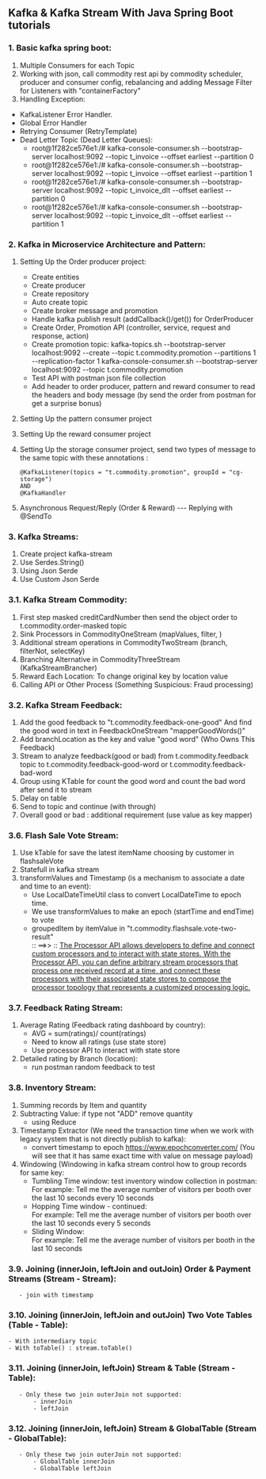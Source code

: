 ## Kafka & Kafka Stream With Java Spring Boot tutorials
### 1. Basic kafka spring boot:
1. Multiple Consumers for each Topic
2.  Working with json, call commodity rest api by commodity scheduler, producer and consumer config, rebalancing and adding Message Filter for Listeners with "containerFactory"
3. Handling Exception:
  * KafkaListener Error Handler.
  * Global Error Handler
  * Retrying Consumer (RetryTemplate)
  * Dead Letter Topic (Dead Letter Queues):
     - root@1f282ce576e1:/# kafka-console-consumer.sh --bootstrap-server localhost:9092 --topic t_invoice --offset earliest --partition 0
     - root@1f282ce576e1:/# kafka-console-consumer.sh --bootstrap-server localhost:9092 --topic t_invoice --offset earliest --partition 1
     - root@1f282ce576e1:/# kafka-console-consumer.sh --bootstrap-server localhost:9092 --topic t_invoice_dlt --offset earliest --partition 0
     - root@1f282ce576e1:/# kafka-console-consumer.sh --bootstrap-server localhost:9092 --topic t_invoice_dlt --offset earliest --partition 1
### 2. Kafka in Microservice Architecture and Pattern:
1. Setting Up the Order producer project:
    * Create entities
    * Create producer
    * Create repository
    * Auto create topic
    * Create broker message and promotion
    * Handle kafka publish result (addCallback()/get()) for OrderProducer
    * Create Order, Promotion API (controller, service, request and response, action)
    * Create promotion topic:
         kafka-topics.sh --bootstrap-server localhost:9092 --create --topic t.commodity.promotion --partitions 1 --replication-factor 1
         kafka-console-consumer.sh --bootstrap-server localhost:9092 --topic t.commodity.promotion
    * Test API with postman json file collection
    * Add header to order producer, pattern and reward consumer to read the headers and body message (by send the order from postman for get a surprise bonus)
   
2. Setting Up the pattern consumer project
3. Setting Up the reward consumer project
4. Setting Up the storage consumer project, send two types of message to the same topic with these annotations :
    ```
    @KafkaListener(topics = "t.commodity.promotion", groupId = "cg-storage")
    AND
    @KafkaHandler
    ```
5. Asynchronous Request/Reply (Order & Reward) --- Replying with @SendTo
### 3. Kafka Streams:
1. Create project kafka-stream
2. Use Serdes.String()
3. Using Json Serde
4. Use Custom Json Serde

### 3.1. Kafka Stream Commodity:
1. First step masked creditCardNumber then send the object order to t.commodity.order-masked topic
2. Sink Processors in CommodityOneStream (mapValues, filter, )
3. Additional stream operations in CommodityTwoStream (branch, filterNot, selectKey)
4. Branching Alternative in CommodityThreeStream (KafkaStreamBrancher)
5. Reward Each Location: To change original key by location value
6. Calling API or Other Process (Something Suspicious: Fraud processing)

### 3.2. Kafka Stream Feedback:  
1. Add the good feedback to "t.commodity.feedback-one-good" And find the good word in text in FeedbackOneStream "mapperGoodWords()"
2. Add branchLocation as the key and value "good word" (Who Owns This Feedback)
3. Stream to analyze feedback(good or bad) from t.commodity.feedback topic to t.commodity.feedback-good-word or t.commodity.feedback-bad-word
4. Group using KTable for count the good word and count the bad word after send it to stream
5. Delay on table
6. Send to topic and continue (with through)
7. Overall good or bad : additional requirement (use value as key mapper)

### 3.6. Flash Sale Vote Stream:
1. Use kTable for save the latest itemName choosing by customer in flashsaleVote
2. Statefull in kafka stream
3. transformValues and Timestamp (is a mechanism to associate a date and time to an event):
   * Use LocalDateTimeUtil class to convert LocalDateTime to epoch time.
   * We use transformValues to make an epoch (startTime and endTime) to vote 
   * groupedItem by itemValue in "t.commodity.flashsale.vote-two-result" <br/>
:: ==>> :: [The Processor API allows developers to define and connect custom processors and to interact with 
   state stores. With the Processor API, you can define arbitrary stream processors that 
   process one received record at a time, and connect these processors with their associated
   state stores to compose the processor topology that represents a customized processing logic.](https://docs.confluent.io/platform/current/streams/developer-guide/processor-api.html#kstreams-processor-api)

### 3.7. Feedback Rating Stream:
1. Average Rating (Feedback rating dashboard by country):
   * AVG = sum(ratings)/ count(ratings)
   * Need to know all ratings (use state store)
   * Use processor API to interact with state store
2. Detailed rating by Branch (location):
   * run postman random feedback to test

### 3.8. Inventory Stream:
1. Summing records by Item and quantity
2. Subtracting Value: if type not "ADD" remove quantity 
    - using Reduce
3. Timestamp Extractor (We need the transaction time when we work with legacy system that is not directly publish to kafka):
    - convert timestamp to epoch https://www.epochconverter.com/ (You will see that it has same exact time with value on message payload)
4. Windowing (Windowing in kafka stream control how to group records for same key: 
   - Tumbling Time window: test inventory window collection in postman: <br/>
     For example: Tell me the average number of visitors per booth over the last 10 seconds every 10 seconds
   - Hopping Time window - continued: <br/>
     For example: Tell me the average number of visitors per booth over the last 10 seconds every 5 seconds
   - Sliding Window: <br/>
     For example: Tell me the average number of visitors per booth in the last 10 seconds

### 3.9. Joining (innerJoin, leftJoin and outJoin) Order & Payment Streams (Stream - Stream):
       - join with timestamp

### 3.10. Joining (innerJoin, leftJoin and outJoin) Two Vote Tables (Table - Table):
    - With intermediary topic
    - With toTable() : stream.toTable()

### 3.11. Joining (innerJoin, leftJoin) Stream & Table (Stream - Table):
       - Only these two join outerJoin not supported:
           - innerJoin
           - leftJoin

### 3.12. Joining (innerJoin, leftJoin) Stream & GlobalTable (Stream - GlobalTable):
       - Only these two join outerJoin not supported:
           - GlobalTable innerJoin
           - GlobalTable leftJoin